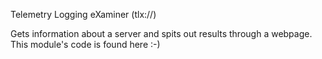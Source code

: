 Telemetry Logging eXaminer (tlx://)

Gets information about a server and spits out results through a webpage.
This module's code is found here :-)